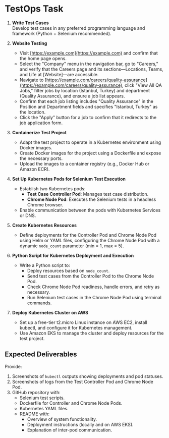
# TestOps Task

1. **Write Test Cases**  
   Develop test cases in any preferred programming language and framework (Python + Selenium recommended).  
   
2. **Website Testing**  
   - Visit [https://example.com](https://example.com) and confirm that the home page opens.
   - Select the "Company" menu in the navigation bar, go to "Careers," and verify that the Careers page and its sections—Locations, Teams, and Life at [Website]—are accessible.
   - Navigate to [https://example.com/careers/quality-assurance](https://example.com/careers/quality-assurance), click "View All QA Jobs," filter jobs by location (Istanbul, Turkey) and department (Quality Assurance), and ensure a job list appears.
   - Confirm that each job listing includes "Quality Assurance" in the Position and Department fields and specifies "Istanbul, Turkey" as the location.
   - Click the "Apply" button for a job to confirm that it redirects to the job application form.

3. **Containerize Test Project**  
   - Adapt the test project to operate in a Kubernetes environment using Docker images.
   - Create Docker images for the project using a Dockerfile and expose the necessary ports.
   - Upload the images to a container registry (e.g., Docker Hub or Amazon ECR).

4. **Set Up Kubernetes Pods for Selenium Test Execution**  
   - Establish two Kubernetes pods:
     - **Test Case Controller Pod**: Manages test case distribution.
     - **Chrome Node Pod**: Executes the Selenium tests in a headless Chrome browser.
   - Enable communication between the pods with Kubernetes Services or DNS.

5. **Create Kubernetes Resources**  
   - Define deployments for the Controller Pod and Chrome Node Pod using Helm or YAML files, configuring the Chrome Node Pod with a dynamic `node_count` parameter (min = 1, max = 5).

6. **Python Script for Kubernetes Deployment and Execution**  
   - Write a Python script to:
     - Deploy resources based on `node_count`.
     - Send test cases from the Controller Pod to the Chrome Node Pod.
     - Check Chrome Node Pod readiness, handle errors, and retry as necessary.
     - Run Selenium test cases in the Chrome Node Pod using terminal commands.

7. **Deploy Kubernetes Cluster on AWS**  
   - Set up a free-tier t2.micro Linux instance on AWS EC2, install kubectl, and configure it for Kubernetes management.
   - Use Amazon EKS to manage the cluster and deploy resources for the test project.

## Expected Deliverables

Provide:

1. Screenshots of `kubectl` outputs showing deployments and pod statuses.
2. Screenshots of logs from the Test Controller Pod and Chrome Node Pod.
3. GitHub repository with:
   - Selenium test scripts.
   - Dockerfile for Controller and Chrome Node Pods.
   - Kubernetes YAML files.
   - README with:
     - Overview of system functionality.
     - Deployment instructions (locally and on AWS EKS).
     - Explanation of inter-pod communication.
